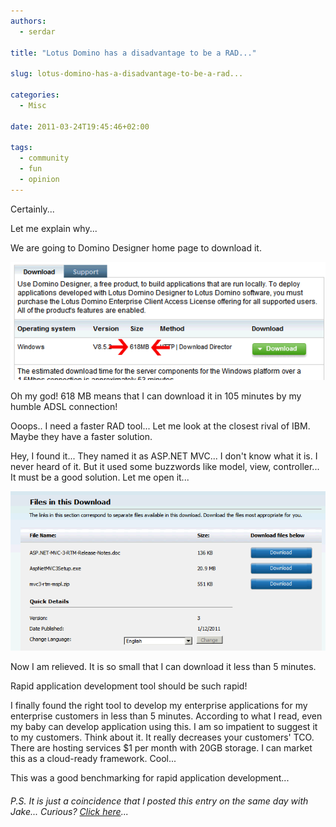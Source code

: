 ```yaml
---
authors:
  - serdar

title: "Lotus Domino has a disadvantage to be a RAD..."

slug: lotus-domino-has-a-disadvantage-to-be-a-rad...

categories:
  - Misc

date: 2011-03-24T19:45:46+02:00

tags:
  - community
  - fun
  - opinion
---
```


Certainly...

Let me explain why...
<!-- more -->
We are going to Domino Designer home page to download it.

![Image:Lotus Domino has a disadvantage to be a RAD...](../../images/imported/lotus-domino-has-a-disadvantage-to-be-a-rad-M2.gif)

Oh my god! 618 MB means that I can download it in 105 minutes by my humble ADSL connection!

Ooops.. I need a faster RAD tool... Let me look at the closest rival of IBM. Maybe they have a faster solution.

Hey, I found it... They named it as ASP.NET MVC... I don't know what it is. I never heard of it. But it used some buzzwords like model, view, controller... It must be a good solution. Let me open it...

![Image:Lotus Domino has a disadvantage to be a RAD...](../../images/imported/lotus-domino-has-a-disadvantage-to-be-a-rad-M3.gif)

Now I am relieved. It is so small that I can download it less than 5 minutes.

Rapid application development tool should be such rapid!

I finally found the right tool to develop my enterprise applications for my enterprise customers in less than 5 minutes. According to what I read, even my baby can develop application using this. I am so impatient to suggest it to my customers. Think about it. It really decreases your customers' TCO. There are hosting services $1 per month with 20GB storage. I can market this as a cloud-ready framework. Cool...

This was a good benchmarking for rapid application development...

###### P.S. It is just a coincidence that I posted this entry on the same day with Jake... Curious? [Click here](http://www.codestore.net/store.nsf/unid/BLOG-20110324-0531)...

